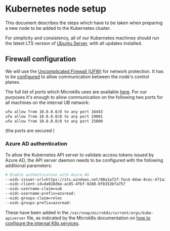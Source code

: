 # Kubernetes node setup

This document describes the steps which have to be taken when preparing a new node to be added to the Kubernetes cluster.

For simplicity and consistency, all of our Kubernetes machines should run the latest LTS version of [Ubuntu Server](https://ubuntu.com/), with all updates installed.

## Firewall configuration

We will use the [Uncomplicated Firewall (UFW)](https://wiki.ubuntu.com/UncomplicatedFirewall) for network protection. It has to be [configured](https://www.digitalocean.com/community/tutorials/how-to-set-up-a-firewall-with-ufw-on-ubuntu-18-04) to allow communication between the node's control planes.

The full list of ports which Microk8s uses are available [here](https://microk8s.io/docs/services-and-ports). For our purposes it's enough to allow communication on the following two ports for all machines on the internal UB network:

```sh
ufw allow from 10.0.0.0/8 to any port 16443
ufw allow from 10.0.0.0/8 to any port 19001
ufw allow from 10.0.0.0/8 to any port 25000
```

(the ports are secured )

### Azure AD authentication

To allow the Kubernetes API server to validate access tokens issued by Azure AD, the API server daemon needs to be configured with the following additional parameters:

```sh
# Enable authentication with Azure AD
--oidc-issuer-url=https://sts.windows.net/08a1a72f-fecd-4dae-8cec-471a2fb7c2f1/
--oidc-client-id=da028dbe-ac85-4fbf-9288-0f8353bfa757
--oidc-username-claim=sub
--oidc-username-prefix=azuread:
--oidc-groups-claim=roles
--oidc-groups-prefix=azuread:
```

These have been added in the `/var/snap/microk8s/current/args/kube-apiserver` file, as indicated by the Microk8s documentation on [how to configure the internal K8s services](https://microk8s.io/docs/configuring-services).
